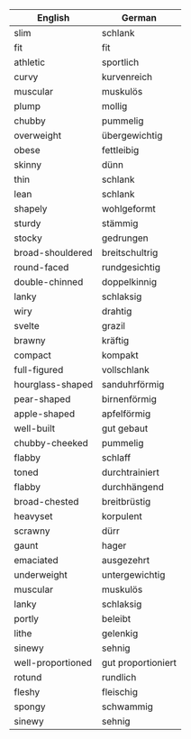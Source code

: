 
| English          | German          |
|------------------|-----------------|
| slim             | schlank         |
| fit              | fit             |
| athletic         | sportlich       |
| curvy            | kurvenreich     |
| muscular         | muskulös        |
| plump            | mollig          |
| chubby           | pummelig        |
| overweight       | übergewichtig   |
| obese            | fettleibig      |
| skinny           | dünn            |
| thin             | schlank         |
| lean             | schlank         |
| shapely          | wohlgeformt     |
| sturdy           | stämmig         |
| stocky           | gedrungen       |
| broad-shouldered | breitschultrig |
| round-faced      | rundgesichtig   |
| double-chinned   | doppelkinnig    |
| lanky            | schlaksig       |
| wiry             | drahtig         |
| svelte           | grazil          |
| brawny           | kräftig         |
| compact          | kompakt         |
| full-figured     | vollschlank    |
| hourglass-shaped | sanduhrförmig  |
| pear-shaped      | birnenförmig   |
| apple-shaped     | apfelförmig    |
| well-built       | gut gebaut      |
| chubby-cheeked   | pummelig        |
| flabby           | schlaff         |
| toned            | durchtrainiert  |
| flabby           | durchhängend    |
| broad-chested    | breitbrüstig    |
| heavyset         | korpulent       |
| scrawny          | dürr            |
| gaunt            | hager           |
| emaciated        | ausgezehrt      |
| underweight      | untergewichtig  |
| muscular         | muskulös        |
| lanky            | schlaksig       |
| portly           | beleibt         |
| lithe            | gelenkig        |
| sinewy           | sehnig          |
| well-proportioned | gut proportioniert |
| rotund          | rundlich        |
| fleshy          | fleischig       |
| spongy          | schwammig       |
| sinewy          | sehnig          |
